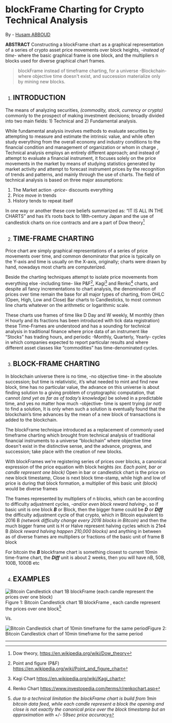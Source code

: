 

#  blockFrame Charting for Crypto Technical Analysis 
By - [Husam ABBOUD](http://twitter.com/@drhus.com)


**ABSTRACT** Constructing a blockFrame chart as a graphical representation of a series of crypto asset price movements over block heights, *-instead of time-* where the basic graphical frame is one block, and the multipliers n blocks used for diverse graphical chart frames.

>blockFrame instead of timeframe charting, for a universe -Blockchain- where objective time doesn't exist, and succession materialize only by mining new blocks.

1.  ## INTRODUCTION
The means of analyzing securities, *(commodity, stock, currency or crypto)* commonly to the prospect of making investment decisions; broadly divided into two main fields: 1) Technical and 2) Fundamental analysis.

While fundamental analysis involves methods to evaluate securities by attempting to measure and estimate the intrinsic value, and while often study everything from the overall economy and industry conditions to the financial condition and management of organization or whom in charge , Technical analysis employs an entirely different approach; and instead of attempt to evaluate a financial instrument, it focuses solely on the price movements in the market by means of studying statistics generated by market activity and attempt to forecast instrument prices by the recognition of trends and patterns, and mainly through the use of charts. The field of technical analysis is based on three major assumptions:

1.  The Market action *-price-* discounts everything
2.  Price move in trends
3.  History tends to repeat itself

In one way or another these core beliefs summarized as: “IT IS ALL IN THE CHARTS” and has it’s roots back to 18th-century Japan and the use of candlestick charts on rice contracts and are a part of Dow theory[^Dow]

2.  ## TIME-FRAME CHARTING
 
Price chart are simply graphical representations of a series of price movements over time, and common denominator that price is typically on the Y-axis and time is usually on the X-axis, originally; charts were drawn by hand, nowadays most charts are computerized.

Beside the charting techniques attempt to isolate price movements from everything else -including time- like P&F[^PnF], Kagi[^Kagi] and Renko[^Renko] charts, and despite all fancy incrementations to chart analysis, the denomination of prices over time remain the base for all major types of charting, from OHLC (Open, High, Low and Close) Bar charts to Candlesticks, to most common line charts whatever on the arithmetic or logarithmic scale.

These charts use frames of time like D Day and W weekly, M monthly (then H hourly and its fractions has been introduced with tick data registration) these Time-Frames are understood and has a sounding for technical analysis in traditional finance where price data of an instrument like “Stocks” has trading hours, and periodic -Monthly, Quarterly, Yearly\- cycles in which companies expected to report particular results and where different asset classes like “commodities” has time-denominated cycles.

3.  ## BLOCK-FRAME CHARTING
In blockchain universe there is no time, -no objective time- in the absolute succession; but time is relativistic, it’s what needed to mint and find new block, time has no particular value, the advance on this universe is about finding solution to a giving problem of cryptographic computation, that cannot *(and yet as far as of today’s knowledge)* be solved in a predictable time, and yes no matter how much -objective- time is spent trying *(or not)* to find a solution, It is only when such a solution is eventually found that the blockchain’s time advances by the mean of a new block of transactions is added to the blockchain.

The blockFrame technique introduced as a replacement of commonly used timeframe charting which brought from technical analysis of traditional financial instruments to a universe “blockchain” where objective time doesn't exist in the distinctive sense, and the advance, progress, and succession; take place with the creation of new blocks.

With blockFrames we’re registering series of prices over blocks, a canonical expression of the price equation with block heights *(ex. Each point, bar or candle represent one block)* Open in bar or candlestick chart is the price on new block timestamp, Close is next block time-stamp, while high and low of price is during that block formation, a multiplier of this basic unit (block) would be diverse frames

The frames represented by multipliers of n blocks, which can be according to difficulty adjustment cycles, *-and/or even block reward halving-*, so if basic unit is one block ***B*** or Block, then the bigger frame could be ***D*** or ***Diff*** the difficulty adjustment cycle of that crypto, which in Bitcoin equivalent to 2016 B  *(network difficulty change every 2016 blocks in Bitcoin)* and then the much bigger frame unit is H  or  Halve  represent halving cycles which is 21e4 B  *(block reward halving happen 210,000 blocks)* and anything in between as of diverse frames are multipliers or fractions of the basic unit of frame B block

For bitcoin the ***B*** blockframe chart is something closest to current 10min time-frame chart, the ***Diff*** unit is about 2 weeks, then you will have nB, 50B, 100B, 1000B etc

  
4.  ## EXAMPLES
 
![Bitcoin Candlestick chart 1B blockFrame (each candle represent the prices over one block)](https://lh3.googleusercontent.com/uXdBdMN9X8tHUEJdilUwSLHNVGGXhBqrf4_bml7OBxDr3ARDZysfP0RuxTmagcfFRabrziUTcP2SKTt8ytdNWry9iwhaqNZ4IY0p4HU8N48cCrQBF1nNxmuUgLwmSr8hq_oUkCS3 "Chart")
Figure 1: Bitcoin Candlestick chart 1B blockFrame , each candle represent the prices over one block[^Disclaimer]

Vs.

![Bitcoin Candlestick chart of 10min timeframe for the same period](https://lh4.googleusercontent.com/6zf4KeKC1XO17501NVFmO3ME7ltBJfv9noicI6nwquuZOM67AMdu2rPZFgrTah-8MNA3k82sk6HZ5iZImcKujmSIZbbbkDRhWF3bUTe5jnlIOVAvU3R7eW7Bi06-e3QeIcK4VZzE "Chart")Figure 2: Bitcoin Candlestick chart of 10min timeframe for the same period


 
----------
[^Dow]: Dow theory, https://en.wikipedia.org/wiki/Dow_theory
[^PnF]: Point and figure (P&F) https://en.wikipedia.org/wiki/Point_and_figure_chart
[^Kagi]: Kagi Chart https://en.wikipedia.org/wiki/Kagi_chart
[^Renko]: Renko Chart https://www.investopedia.com/terms/r/renkochart.asp
[^Disclaimer]: *due to a technical limitation the blockFrame chart is build from 1min bitcoin data feed, while each candle represent a block the opening and close is not exactly the canonical price over the block timestamp but an approximation with +/- 59sec price accuracy*
